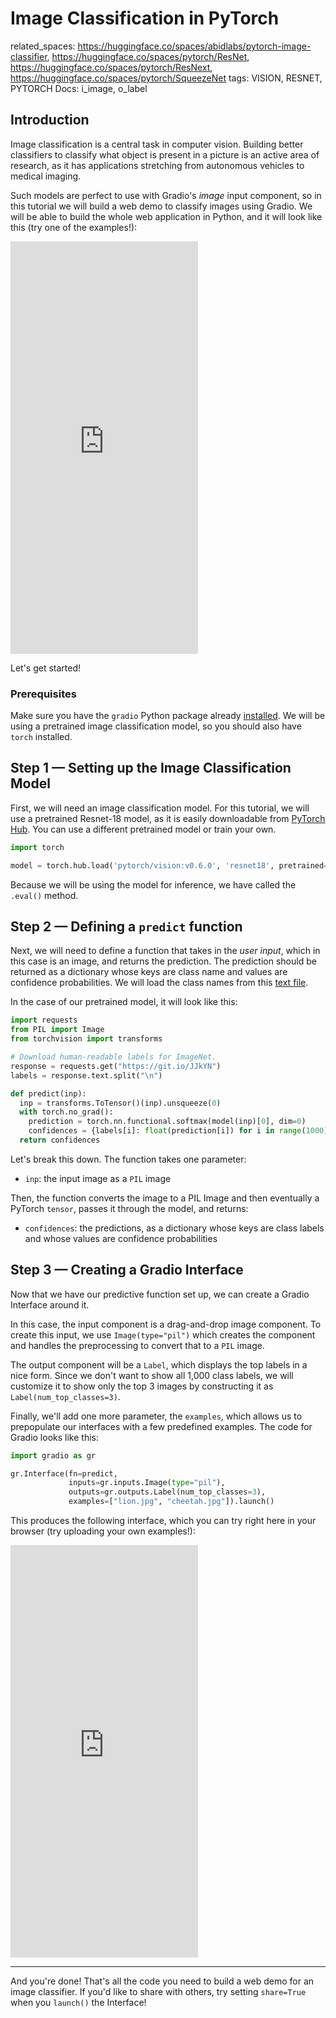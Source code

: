 # Image Classification in PyTorch

related_spaces: https://huggingface.co/spaces/abidlabs/pytorch-image-classifier, https://huggingface.co/spaces/pytorch/ResNet, https://huggingface.co/spaces/pytorch/ResNext, https://huggingface.co/spaces/pytorch/SqueezeNet
tags: VISION, RESNET, PYTORCH
Docs: i_image, o_label

## Introduction

Image classification is a central task in computer vision. Building better classifiers to classify what object is present in a picture is an active area of research, as it has applications stretching from autonomous vehicles to medical imaging. 

Such models are perfect to use with Gradio's *image* input component, so in this tutorial we will build a web demo to classify images using Gradio. We will be able to build the whole web application in Python, and it will look like this (try one of the examples!):

<iframe src="https://hf.space/gradioiframe/abidlabs/pytorch-image-classifier/+" frameBorder="0" height="660" title="Gradio app" class="container p-0 flex-grow space-iframe" allow="accelerometer; ambient-light-sensor; autoplay; battery; camera; document-domain; encrypted-media; fullscreen; geolocation; gyroscope; layout-animations; legacy-image-formats; magnetometer; microphone; midi; oversized-images; payment; picture-in-picture; publickey-credentials-get; sync-xhr; usb; vr ; wake-lock; xr-spatial-tracking" sandbox="allow-forms allow-modals allow-popups allow-popups-to-escape-sandbox allow-same-origin allow-scripts allow-downloads"></iframe>


Let's get started!

### Prerequisites

Make sure you have the `gradio` Python package already [installed](/getting_started). We will be using a pretrained image classification model, so you should also have `torch` installed.

## Step 1 — Setting up the Image Classification Model

First, we will need an image classification model. For this tutorial, we will use a pretrained Resnet-18 model, as it is easily downloadable from [PyTorch Hub](https://pytorch.org/hub/pytorch_vision_resnet/). You can use a different pretrained model or train your own. 

```python
import torch

model = torch.hub.load('pytorch/vision:v0.6.0', 'resnet18', pretrained=True).eval()
```

Because we will be using the model for inference, we have called the `.eval()` method.

## Step 2 — Defining a `predict` function

Next, we will need to define a function that takes in the *user input*, which in this case is an image, and returns the prediction. The prediction should be returned as a dictionary whose keys are class name and values are confidence probabilities. We will load the class names from this [text file](https://git.io/JJkYN).

In the case of our pretrained model, it will look like this:

```python
import requests
from PIL import Image
from torchvision import transforms

# Download human-readable labels for ImageNet.
response = requests.get("https://git.io/JJkYN")
labels = response.text.split("\n")

def predict(inp):
  inp = transforms.ToTensor()(inp).unsqueeze(0)
  with torch.no_grad():
    prediction = torch.nn.functional.softmax(model(inp)[0], dim=0)
    confidences = {labels[i]: float(prediction[i]) for i in range(1000)}    
  return confidences
```

Let's break this down. The function takes one parameter:

* `inp`: the input image as a `PIL` image

Then, the function converts the image to a PIL Image and then eventually a PyTorch `tensor`, passes it through the model, and returns:

* `confidences`: the predictions, as a dictionary whose keys are class labels and whose values are confidence probabilities

## Step 3 — Creating a Gradio Interface

Now that we have our predictive function set up, we can create a Gradio Interface around it. 

In this case, the input component is a drag-and-drop image component. To create this input, we use `Image(type="pil")` which creates the component and handles the preprocessing to convert that to a `PIL` image. 

The output component will be a `Label`, which displays the top labels in a nice form. Since we don't want to show all 1,000 class labels, we will customize it to show only the top 3 images by constructing it as `Label(num_top_classes=3)`.

Finally, we'll add one more parameter, the `examples`, which allows us to prepopulate our interfaces with a few predefined examples. The code for Gradio looks like this:

```python
import gradio as gr

gr.Interface(fn=predict, 
             inputs=gr.inputs.Image(type="pil"),
             outputs=gr.outputs.Label(num_top_classes=3),
             examples=["lion.jpg", "cheetah.jpg"]).launch()
```

This produces the following interface, which you can try right here in your browser (try uploading your own examples!):

<iframe src="https://hf.space/gradioiframe/abidlabs/pytorch-image-classifier/+" frameBorder="0" height="660" title="Gradio app" class="container p-0 flex-grow space-iframe" allow="accelerometer; ambient-light-sensor; autoplay; battery; camera; document-domain; encrypted-media; fullscreen; geolocation; gyroscope; layout-animations; legacy-image-formats; magnetometer; microphone; midi; oversized-images; payment; picture-in-picture; publickey-credentials-get; sync-xhr; usb; vr ; wake-lock; xr-spatial-tracking" sandbox="allow-forms allow-modals allow-popups allow-popups-to-escape-sandbox allow-same-origin allow-scripts allow-downloads"></iframe>

----------

And you're done! That's all the code you need to build a web demo for an image classifier. If you'd like to share with others, try setting `share=True` when you `launch()` the Interface!

